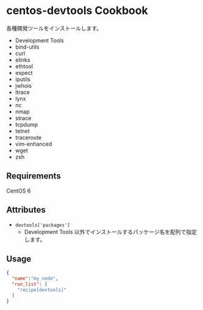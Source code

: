 centos-devtools Cookbook
=================
各種開発ツールをインストールします。

- Development Tools
- bind-utils
- curl
- elinks
- ethtool
- expect
- iputils
- jwhois
- ltrace
- lynx
- nc
- nmap
- strace
- tcpdump
- telnet
- traceroute
- vim-enhanced
- wget
- zsh

Requirements
------------
CentOS 6

Attributes
----------
* `devtools['packages']`
    - Development Tools 以外でインストールするパッケージ名を配列で指定します。

Usage
-----
```json
{
  "name":"my_node",
  "run_list": [
    "recipe[devtools]"
  ]
}
```
